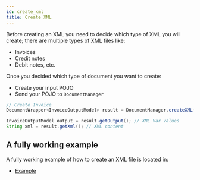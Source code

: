 ```yaml
---
id: create_xml
title: Create XML
---
```


Before creating an XML you need to decide which type of XML you will create; there are multiple types of XML files like:

- Invoices
- Credit notes
- Debit notes, etc.

Once you decided which type of document you want to create:

- Create your input POJO
- Send your POJO to `DocumentManager`

```java
// Create Invoice
DocumentWrapper<InvoiceOutputModel> result = DocumentManager.createXML(input, config, systemClock);

InvoiceOutputModel output = result.getOutput(); // XML Var values
String xml = result.getXml(); // XML content
```

## A fully working example

A fully working example of how to create an XML file is located in:

- [Example](./example)
